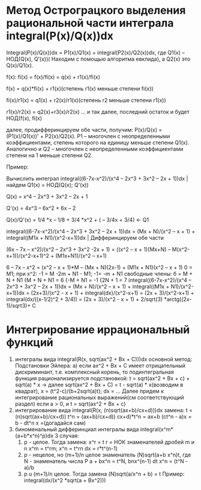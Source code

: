 # Метод Острограцкого выделения рациональной части интеграла integral(P(x)/Q(x))dx

Integral(P(x)/Q(x))dx = P1(x)/Q1(x) + integral(P2(x)/Q2(x))dx, где Q1(х) – НОД(Q(x), Q’(x))( Находим с помощью алгоритма евклида), а Q2(x) это Q(x)/Q1(x).

f(x): fi(x) = f(x)/fi(x) = q(x) + r1(x)/fi(x)

f(x) = q(x)*fi(x) + r1(x)(степень r1(x) меньше степени fi(x))

fi(x)/r1(x) = q1(x) + r2(x)/r1(x)(степень r2 меньше степени r1(x))

r1(x)/r2(x) = q2(x)+r3(x)/r2(x) … и так далее, последний остаток и будет НОД(f(x), fi(x)

далее, продифферинцируем обе части, получим: P(x)/Q(x) = (P1(x)/Q1(x))' + P2(x)/Q2(x). P1 – многочлен с неопределенными коэффициентами, степень которого на единицу меньше степени Q1(x). Аналогично и Q2 – многочлен с неопределенными коэффициентами степени на 1 меньше степени Q2.

Пример:

Вычислить интеграл integral((6-7x-x^2)/(x^4 – 2x^3 + 3x^2 – 2x + 1))dx | найдем Q1(x) = НОД(Q(x); Q'(x))

Q(x) = x^4 – 2x^3 + 3x^2 – 2x + 1

Q'(x) = 4x^3 – 6x^2 + 6x – 2

Q(x)/Q'(x) = 1/4 *x – 1/8 + 3/4 *x^2 + ( – 3/4x + 3/4) <- Q1

integral((6-7x-x^2)/(x^4 – 2x^3 + 3x^2 – 2x + 1))dx = (Mx + N)/(x^2 – x + 1) + integral((M1x + N1)/(x^2-x+1))dx | Дифферинцируем обе части

(6x – 7x – x^2)/(x^2 – 2x^3 + 3x^2 -2x + 1) = ((x^2 – x + 1)(Mx+N) – M(x^2-x+1))/(x^2-x+1)^2 + (M1x+N1)/(x^2 – x+1)

6 – 7x – x^2 = (x^2 – x + 1)*M – (Mx + N)(2x-1) + (M1x + N1)(x^2 – x + 1)
0 = M1; при x^2: -1 = M -2m + N1 - M1; -1= -m + N1
свободные члены:
б = M + N + N1
{M + N + N1 = 6
{-M + N1 = -1
{2N + 1 = 7
integral((6-7x-x^2)/(x^4 – 2x^3 + 3x^2 – 2x + 1))dx = (Mx + N)/(x^2 – x + 1) + integral((M1x + N1)/(x^2-x+1))dx = (2x+3)/(x^2 - x + 1) + integral(dx)/(x^2-x+1) = (2x + 3)/(x^2-x+1) + integral(dx/((x-1/2)^2 + 3/4)) = (2x + 3)/(x^2 - x + 1) + 2/sqrt(3) *arctg((2x-1)/sqrt3)+ C 

# Интегрирование иррациональный функций
1) интегралы вида integral(R(x, sqrt(ax^2 + Bx + C)))dx
	основной метод: Подстановки Эйлера:
	а) если ax^2 + Bx + C имеет отрицательный дискриминант, т.е. комплексный корень, то подинтегральная функция рационализируется подстановкой:
	t = sqrt(ax^2 + Bx + c) + sqrt(a) * x -> далее sqrt(ax^2 + Bx + C) = t - sqrt(a) * x(возводим в квадрат), x = (t^2-c)/(b+2sqrt(a)t); dx = ... Далее придем к интегрирование рациональных выражений(см соответствующий раздел)
	если а > 0,
	и t = sqrt(ax^2 + Bx + c) 
2) интегрирование вида integral(R(x, (n)sqrt(ax+b)/cx+d)))dx
	замена: t = (n)sqrt(ax+b)/cx+d))
	t^n = (ax+b)/cx+d))
	cx+d)*t^n = ax+b
	(ct^n - a)x = b - dt^n
	x =(догадайся сам)
3) биноменальный дифферинциал
	интегралы вида integral(x^m*(a+b*x^n)^p)dx
	3 случая:
	1) p - целое. Тогда замена: x^r = t
		r = НОК знаменателей дробей m и n
		x^m = t^rm; x^n = t^rn
		dx = r*t^(n-1)
	1)  p - нецелое, но (m+1)/n целое
		знаменатель (N)sqrt(a+b x^n)t, где N - знаменатель числа P
		a + bx^n = t^N,  bnx^(n-1) dt
		x^n = (t^N - a)/b
	1) p u (m+1)/n целое. Тогда замена
		(N)sqrt(a/x^n + b) = t
Пример:
integral(dx/(x^2 *sqrt(a + Bx^2)))